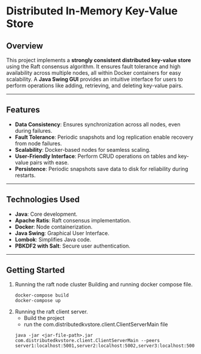 # Distributed In-Memory Key-Value Store

## Overview
This project implements a **strongly consistent distributed key-value store** using the Raft consensus algorithm. It ensures fault tolerance and high availability across multiple nodes, all within Docker containers for easy scalability. A **Java Swing GUI** provides an intuitive interface for users to perform operations like adding, retrieving, and deleting key-value pairs.

---

## Features
- **Data Consistency**: Ensures synchronization across all nodes, even during failures.
- **Fault Tolerance**: Periodic snapshots and log replication enable recovery from node failures.
- **Scalability**: Docker-based nodes for seamless scaling.
- **User-Friendly Interface**: Perform CRUD operations on tables and key-value pairs with ease.
- **Persistence**: Periodic snapshots save data to disk for reliability during restarts.

---

## Technologies Used
- **Java**: Core development.
- **Apache Ratis**: Raft consensus implementation.
- **Docker**: Node containerization.
- **Java Swing**: Graphical User Interface.
- **Lombok**: Simplifies Java code.
- **PBKDF2 with Salt**: Secure user authentication.

---

## Getting Started
1. Running the raft node cluster
    Building and running docker compose file.
   ``` 
   docker-compose build
   docker-compose up
   ```
2. Running the raft client server.
    - Build the project
    - run the com.distributedkvstore.client.ClientServerMain file
    ``` 
   java -jar <jar-file-path>.jar com.distributedkvstore.client.ClientServerMain --peers server1:localhost:5001,server2:localhost:5002,server3:localhost:5003
   ```
   
